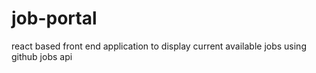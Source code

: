 # job-portal
react based front end application to display current available jobs using github jobs api
